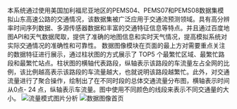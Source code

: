 本系统通过使用美国加利福尼亚地区的PEMS04、PEMS07和PEMS08数据集模拟山东高速公路的交通情况，该数据集被广泛应用于交通流预测领域。具有高分辨率时间序列数据、多源传感器数据和丰富的交通特征信息等特点。并且通过百度地图API和天气数据爬取，提供了准确的地图信息和实时天气情况，提高模拟系统对实际交通情况的准确性和可靠性。
数据图像模块在页面的最上方对需要重点关注的数据特征进行展示，通过柱状图的方式展示了 TOP5 个最繁忙区域、最繁忙路段和最繁忙站点。柱状图的横轴代表路段，纵轴表示该路段的车流量左占全网的比例，该比例越高表示该路段的车流量越大，也就说明该路段越繁忙。此外，对交通流量进行了聚合操作，绘制出了在不同时段的总体交通流量分布图，横轴表示时间从0点- 24 点，纵轴表示车流量。图中使用不同颜色的线段来表示不同交通量的大小。
![流量模式图片分析](https://github.com/user-attachments/assets/e69f8a78-94af-43b0-af3f-0566b2cf45be)
![数据图像首页](https://github.com/user-attachments/assets/64f4fee3-8b12-4438-bf28-944d6fd5e782)
